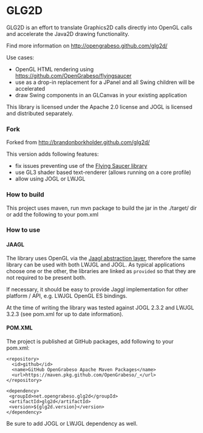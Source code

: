 # GLG2D

GLG2D is an effort to translate Graphics2D calls directly into OpenGL calls
and accelerate the Java2D drawing functionality. 

Find more information on http://opengrabeso.github.com/glg2d/

Use cases:
 * OpenGL HTML rendering using https://github.com/OpenGrabeso/flyingsaucer 
 * use as a drop-in replacement for a JPanel and all Swing children will be
    accelerated
 * draw Swing components in an GLCanvas in your existing application

This library is licensed under the Apache 2.0 license and JOGL is licensed and
distributed separately.

### Fork

Forked from http://brandonborkholder.github.com/glg2d/

This version adds following features:

- fix issues preventing use of the [Flying Saucer library](https://github.com/OpenGrabeso/flyingsaucer)
- use GL3 shader based text-renderer (allows running on a core profile)
- allow using JOGL or LWJGL 

### How to build

This project uses maven, run mvn package to build the jar in the ./target/ dir
or add the following to your pom.xml

### How to use

#### JAAGL

The library uses OpenGL via the [Jaagl abstraction layer](https://github.com/OpenGrabeso/jaagl), therefore the same
library can be used with both LWJGL and JOGL. As typical applications choose one or the other, the libraries
are linked as `provided` so that they are not required to be present both.

If necessary, it should be easy to provide Jaggl implementation for other platform / API, e.g. LWJGL OpenGL ES bindings.

At the time of writing the library was tested against JOGL 2.3.2 and LWJGL 3.2.3 (see pom.xml for up to date information).  

#### POM.XML 

The project is published at GitHub packages, add following to your pom.xml:

```
<repository>
  <id>github</id>
  <name>GitHub OpenGrabeso Apache Maven Packages</name>
  <url>https://maven.pkg.github.com/OpenGrabeso/_</url>
</repository>

<dependency>
 <groupId>net.opengrabeso.glg2d</groupId>
 <artifactId>glg2d</artifactId>
 <version>${glg2d.version}</version>
</dependency>
```

Be sure to add JOGL or LWJGL dependency as well.
